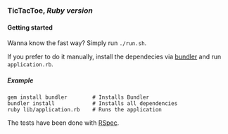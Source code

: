 ### TicTacToe, *Ruby version*

#### Getting started

Wanna know the fast way? Simply run `./run.sh`.

If you prefer to do it manually, install the dependecies via [bundler](https://bundler.io/) and run `application.rb`.

##### Example
 ```
 gem install bundler        # Installs Bundler
 bundler install            # Installs all dependencies
 ruby lib/application.rb    # Runs the application
 ```
 
 The tests have been done with [RSpec](http://rspec.info/).